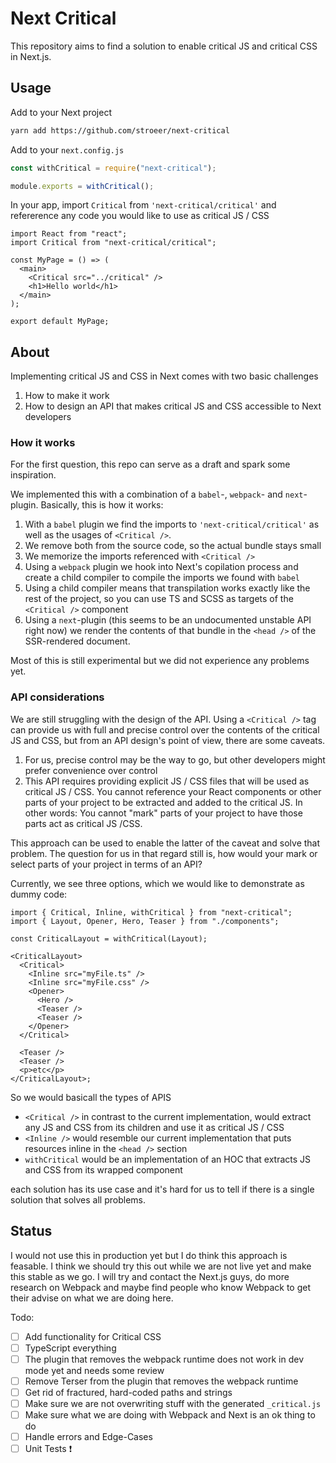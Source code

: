 # Next Critical

This repository aims to find a solution to enable critical JS and critical CSS in Next.js.

## Usage

Add to your Next project

```bash
yarn add https://github.com/stroeer/next-critical
```

Add to your `next.config.js`

```js
const withCritical = require("next-critical");

module.exports = withCritical();
```

In your app, import `Critical` from `'next-critical/critical'` and refererence any code you would
like to use as critical JS / CSS

```tsx
import React from "react";
import Critical from "next-critical/critical";

const MyPage = () => (
  <main>
    <Critical src="../critical" />
    <h1>Hello world</h1>
  </main>
);

export default MyPage;
```

## About

Implementing critical JS and CSS in Next comes with two basic challenges

1. How to make it work
1. How to design an API that makes critical JS and CSS accessible to Next developers

### How it works

For the first question, this repo can serve as a draft and spark some inspiration.

We implemented this with a combination of a `babel`-, `webpack`- and `next`-plugin. Basically, this is how it works:

1. With a `babel` plugin we find the imports to `'next-critical/critical'` as well as the usages of `<Critical />`.
1. We remove both from the source code, so the actual bundle stays small
1. We memorize the imports referenced with `<Critical />`
1. Using a `webpack` plugin we hook into Next's copilation process and create a child compiler to compile the imports we found with `babel`
1. Using a child compiler means that transpilation works exactly like the rest of the project, so you can use TS and SCSS as targets of the `<Critical />` component
1. Using a `next`-plugin (this seems to be an undocumented unstable API right now) we render the contents of that bundle in the `<head />` of the SSR-rendered document.

Most of this is still experimental but we did not experience any problems yet.

### API considerations

We are still struggling with the design of the API. Using a `<Critical />` tag can provide us with full and precise control over
the contents of the critical JS and CSS, but from an API design's point of view, there are some caveats.

1. For us, precise control may be the way to go, but other developers might prefer convenience over control
1. This API requires providing explicit JS / CSS files that will be used as critical JS / CSS. You cannot reference your React components or other parts of your project to be extracted and added to the critical JS. In other words: You cannot "mark" parts of your project to have those parts act as critical JS /CSS.

This approach can be used to enable the latter of the caveat and solve that problem. The question for us in that regard still is, how would your mark or select parts of your project in terms of an API?

Currently, we see three options, which we would like to demonstrate as dummy code:

```tsx
import { Critical, Inline, withCritical } from "next-critical";
import { Layout, Opener, Hero, Teaser } from "./components";

const CriticalLayout = withCritical(Layout);

<CriticalLayout>
  <Critical>
    <Inline src="myFile.ts" />
    <Inline src="myFile.css" />
    <Opener>
      <Hero />
      <Teaser />
      <Teaser />
    </Opener>
  </Critical>

  <Teaser />
  <Teaser />
  <p>etc</p>
</CriticalLayout>;
```

So we would basicall the types of APIS

- `<Critical />` in contrast to the current implementation, would extract any JS and CSS from its children and use it as critical JS / CSS
- `<Inline />` would resemble our current implementation that puts resources inline in the `<head />` section
- `withCritical` would be an implementation of an HOC that extracts JS and CSS from its wrapped component

each solution has its use case and it's hard for us to tell if there is a single solution that solves all problems.

## Status

I would not use this in production yet but I do think this approach is feasable. I think we
should try this out while we are not live yet and make this stable as we go. I will try and
contact the Next.js guys, do more research on Webpack and maybe find people who know Webpack
to get their advise on what we are doing here.

Todo:

- [ ] Add functionality for Critical CSS
- [ ] TypeScript everything
- [ ] The plugin that removes the webpack runtime does not work in dev mode yet and needs some review
- [ ] Remove Terser from the plugin that removes the webpack runtime
- [ ] Get rid of fractured, hard-coded paths and strings
- [ ] Make sure we are not overwriting stuff with the generated `_critical.js`
- [ ] Make sure what we are doing with Webpack and Next is an ok thing to do
- [ ] Handle errors and Edge-Cases
- [ ] Unit Tests ❗️
